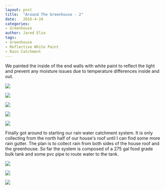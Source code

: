 ```yaml
---
layout: post
title:  "Around The Greenhouse - 2"
date:   2016-4-24
categories:
- Greenhouse
author: Jared Elza
tags: 
- Greenhouse
- Reflective White Paint
- Rain Catchment
---
```

We painted the inside of the end walls with white paint to reflect the light and prevent any moisture issues due to temperature differences inside and out. 

[![](http://i.imgur.com/CfeYi9uh.jpg)](http://i.imgur.com/CfeYi9u.jpg)

[![](http://i.imgur.com/imuFhxnh.jpg)](http://i.imgur.com/imuFhxn.jpg)

[![](http://i.imgur.com/a4jXiDEh.jpg)](http://i.imgur.com/a4jXiDE.jpg)

[![](http://i.imgur.com/XiM8b7Ch.jpg)](http://i.imgur.com/XiM8b7C.jpg)

[![](http://i.imgur.com/Vu5Xcabh.jpg)](http://i.imgur.com/Vu5Xcab.jpg)

Finally got around to starting our rain water catchment system. It is only collecting from the north half of our house's roof until I can find some more rain gutter. The plan is to collect rain from both sides of the house roof and the greenhouse. So far the system is composed of a 275 gal food grade bulk tank and some pvc pipe to route water to the tank. 

[![](http://i.imgur.com/ske4ySEh.jpg)](http://i.imgur.com/ske4ySE.jpg)

[![](http://i.imgur.com/cf2rZtTh.jpg)](http://i.imgur.com/cf2rZtT.jpg)

[![](http://i.imgur.com/3EPkIPJh.jpg)](http://i.imgur.com/3EPkIPJ.jpg)









